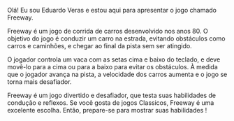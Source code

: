 
Olá! Eu sou Eduardo Veras e estou aqui para apresentar o jogo chamado Freeway.

Freeway é um jogo de corrida de carros desenvolvido nos anos 80. O objetivo do jogo é conduzir um carro na estrada, evitando obstáculos como carros e caminhões, e chegar ao final da pista sem ser atingido.

O jogador controla um vaca com as setas cima e baixo do teclado, e deve movê-lo para a cima ou para a baixo para evitar os obstáculos. À medida que o jogador avança na pista, a velocidade dos carros aumenta e o jogo se torna mais desafiador.

Freeway é um jogo divertido e desafiador, que testa suas habilidades de condução e reflexos. Se você gosta de jogos Classicos, Freeway é uma excelente escolha. Então, prepare-se para mostrar suas habilidades !
